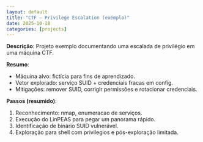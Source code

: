 ```yaml
---
layout: default
title: "CTF — Privilege Escalation (exemplo)"
date: 2025-10-18
categories: [projects]
---
```


**Descrição**: Projeto exemplo documentando uma escalada de privilégio em uma máquina CTF.

**Resumo**:
- Máquina alvo: fictícia para fins de aprendizado.
- Vetor explorado: serviço SUID + credenciais fracas em config.
- Mitigações: remover SUID, corrigir permissões e rotacionar credenciais.

**Passos (resumido)**:
1. Reconhecimento: nmap, enumeracao de serviços.
2. Execução do LinPEAS para pegar um panorama rápido.
3. Identificação de binário SUID vulnerável.
4. Exploração para shell com privilegios e pós-exploração limitada.
